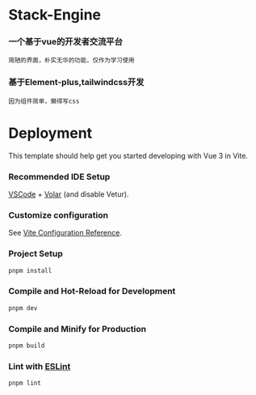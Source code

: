 # Stack-Engine

### 一个基于vue的开发者交流平台

    简陋的界面，朴实无华的功能，仅作为学习使用

### 基于Element-plus,tailwindcss开发
    
    因为组件简单，懒得写css

# Deployment

This template should help get you started developing with Vue 3 in Vite.

### Recommended IDE Setup

[VSCode](https://code.visualstudio.com/) + [Volar](https://marketplace.visualstudio.com/items?itemName=Vue.volar) (and disable Vetur).

### Customize configuration

See [Vite Configuration Reference](https://vitejs.dev/config/).

### Project Setup

```sh
pnpm install
```

### Compile and Hot-Reload for Development

```sh
pnpm dev
```

### Compile and Minify for Production

```sh
pnpm build
```

### Lint with [ESLint](https://eslint.org/)

```sh
pnpm lint
```
